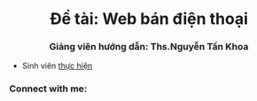 <h1 align="center">Đề tài: Web bán điện thoại</h1>
<h3 align="center">Giảng viên hướng dẫn: Ths.Nguyễn Tấn Khoa</h3>

- Sinh viên [thực hiện](:)

<h3 align="left">Connect with me:</h3>
<p align="left">
</p>
